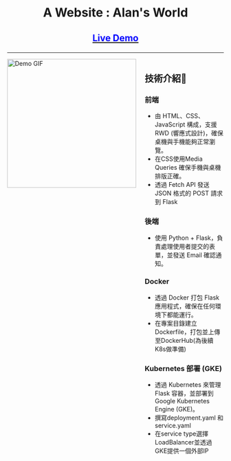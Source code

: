 <div align="center">

# A Website : Alan's World

## <a href="https://flask-app-910273823562.asia-east1.run.app/"><strong><p style="color:blue">Live Demo</p></strong></a> 
 
</div>

<hr>

<div style="display: flex; align-items: flex-start;">
  <img src="gif/website_phoneview.gif" width="300" alt="Demo GIF" style="margin-right: 20px;">
  <div>
    <h2>技術介紹📌</h2>
        <h3>前端</h3>
        <ul>
            <li>由 HTML、CSS、JavaScript 構成，支援 RWD (響應式設計)，確保桌機與手機能夠正常瀏覽。</li>
            <li>在CSS使用Media Queries 確保手機與桌機排版正確。</li>
            <li>透過 Fetch API 發送 JSON 格式的 POST 請求到 Flask</li>
        </ul>
        <h3>後端</h3>
        <ul>
            <li>使用 Python + Flask，負責處理使用者提交的表單，並發送 Email 確認通知。</li>
        </ul>
        <h3>Docker</h3>
        <ul>
            <li>透過 Docker 打包 Flask 應用程式，確保在任何環境下都能運行。</li>
            <li>在專案目錄建立Dockerfile，打包並上傳至DockerHub(為後續K8s做準備)</li>
        </ul>
        <h3>Kubernetes 部署 (GKE)</h3>
        <ul>
            <li>透過 Kubernetes 來管理 Flask 容器，並部署到 Google Kubernetes Engine (GKE)。</li>
            <li>撰寫deployment.yaml 和 service.yaml</li>
            <li>在service type選擇LoadBalancer並透過GKE提供一個外部IP</li>
        </ul>
  </div>
</div>

